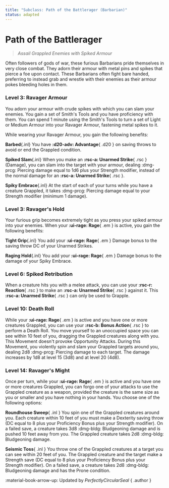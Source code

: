 ```yaml
---
title: "Subclass: Path of the Battlerager (Barbarian)"
status: adapted
---
```


<p style="display:none">
Assail Grappled Enemies with Spiked Armour
</p>

# Path of the Battlerager

> *Assail Grappled Enemies with Spiked Armour*

Often followers of gods of war, these furious Barbarians pride themselves in very close combat. They adorn their armour with metal pins and spikes that pierce a foe upon contact. These Barbarians often fight bare handed, preferring to instead grab and wrestle with their enemies as their armour pokes bleeding holes in them.

### Level 3: Ravager Armour

You adorn your armour with crude spikes with which you can slam your enemies. You gain a set of Smith's Tools and you have proficiency with them. You can spend 1 minute using the Smith's Tools to turn a set of Light or Medium Armour into your Ravager Armour, fastening metal spikes to it. 

While wearing your Ravager Armour, you gain the following benefits:

**Barbed**{.inl} You have **:d20-adv: Advantage**{ .d20 } on saving throws to avoid or end the Grappled condition.

**Spiked Slam**{.inl} When you make an **:rsc-a: Unarmed Strike**{ .rsc } (Damage), you can slam into the target with your armour, dealing :dmg-prcg: Piercing damage equal to 1d6 plus your Strength modifier, instead of the normal damage for an **:rsc-a: Unarmed Strike**{ .rsc }.

**Spiky Embrace**{.inl} At the start of each of your turns while you have a creature Grappled, it takes :dmg-prcg: Piercing damage equal to your Strength modifier (minimum 1 damage).

### Level 3: Ravager's Hold

Your furious grip becomes extremely tight as you press your spiked armour into your enemies. When your **:ui-rage: Rage**{ .em } is active, you gain the following benefits:

**Tight Grip**{.inl} You add your **:ui-rage: Rage**{ .em } Damage bonus to the saving throw DC of your Unarmed Strikes.

**Raging Hold**{.inl} You add your **:ui-rage: Rage**{ .em } Damage bonus to the damage of your Spiky Embrace.

### Level 6: Spiked Retribution

When a creature hits you with a melee attack, you can use your **:rsc-r: Reaction**{ .rsc } to make an **:rsc-a: Unarmed Strike**{ .rsc } against it. This **:rsc-a: Unarmed Strike**{ .rsc } can only be used to Grapple.

### Level 10: Death Roll

While your **:ui-rage: Rage**{ .em } is active and you have one or more creatures Grappled, you can use your **:rsc-b: Bonus Action**{ .rsc } to perform a Death Roll. You move yourself to an unoccupied space you can see within 10 feet of you, dragging the Grappled creatures along with you. This Movement doesn't provoke Opportunity Attacks. During this Movement, you violently spin and slam your Grappled targets around you, dealing 2d8 :dmg-prcg: Piercing damage to each target. The damage increases by 1d8 at level 15 (3d8) and at level 20 (4d8).

### Level 14: Ravager's Might

Once per turn, while your **:ui-rage: Rage**{ .em } is active and you have one or more creatures Grappled, you can forgo one of your attacks to use the Grappled creature as a weapon, provided the creature is the same size as you or smaller and you have nothing in your hands. You choose one of the following options:

**Roundhouse Sweep**{ .inl } You spin one of the Grappled creatures around you. Each creature within 10 feet of you must make a Dexterity saving throw (DC equal to 8 plus your Proficiency Bonus plus your Strength modifier). On a failed save, a creature takes 3d8 :dmg-bldg: Bludgeoning damage and is pushed 10 feet away from you. The Grappled creature takes 2d8 :dmg-bldg: Bludgeoning damage.

**Seismic Toss**{ .inl } You throw one of the Grappled creatures at a target you can see within 20 feet of you. The Grappled creature and the target make a Strength save (DC equal to 8 plus your Proficiency Bonus plus your Strength modifier). On a failed save, a creature takes 2d8 :dmg-bldg: Bludgeoning damage and has the Prone condition.

:material-book-arrow-up: Updated by *PerfectlyCircularSeal* 
{ .author }